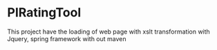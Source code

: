 # PIRatingTool

This project have the loading of web page with xslt transformation with Jquery, spring framework with out maven
